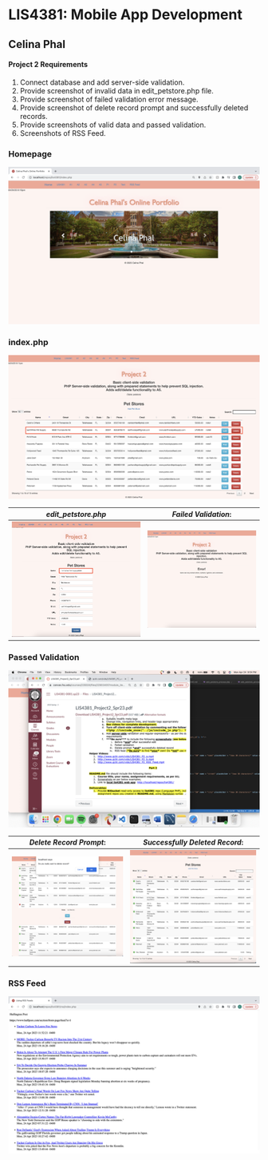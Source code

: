 
# LIS4381: Mobile App Development

## Celina Phal

#### Project 2 Requirements

1. Connect database and add server-side validation.
2. Provide screenshot of invalid data in edit_petstore.php file.
3. Provide screenshot of failed validation error message.
4. Provide screenshot of delete record prompt and successfully deleted records.
5. Provide screenshots of valid data and passed validation.
6. Screenshots of RSS Feed.

### Homepage
![pass](img/img1.png)

### index.php
![pass](img/img2.png)


| *edit_petstore.php*      | *Failed Validation*: | 
| :----:       |    :----:   |
| ![Skillset1](img/img3.png)   | ![Skillset2](img/img4.png) |

### Passed Validation
![pass](img/img5.png)

| *Delete Record Prompt*:      | *Successfully Deleted Record*: | 
| :----:       |    :----:   |
| ![Skillset1](img/img6.png)   | ![Skillset2](img/img7.png) |

### RSS Feed
![pass](img/img8.png)
